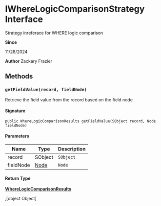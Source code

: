 # IWhereLogicComparisonStrategy Interface

Strategy inreferace for WHERE logic comparison

**Since** 

11/28/2024

**Author** Zackary Frazier

## Methods
### `getFieldValue(record, fieldNode)`

Retrieve the field value from the record based on the field node

#### Signature
```apex
public WhereLogicComparisonResults getFieldValue(SObject record, Node fieldNode)
```

#### Parameters
| Name | Type | Description |
|------|------|-------------|
| record | SObject | `SObject` |
| fieldNode | [Node](Node.md) | `Node` |

#### Return Type
**[WhereLogicComparisonResults](WhereLogicComparisonResults.md)**

,[object Object]
